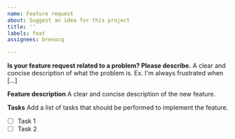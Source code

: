 ```yaml
---
name: Feature request
about: Suggest an idea for this project
title: ''
labels: feat
assignees: brenocq

---
```


**Is your feature request related to a problem? Please describe.**
A clear and concise description of what the problem is. Ex. I'm always frustrated when [...]

**Feature description**
A clear and concise description of the new feature.

**Tasks**
Add a  list of tasks that should be performed to implement the feature.
- [ ] Task 1
- [ ] Task 2
